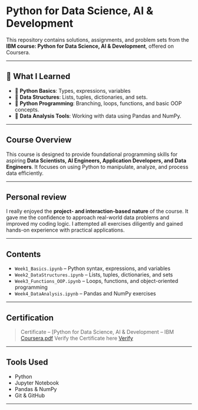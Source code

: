 # Python for Data Science, AI & Development

This repository contains solutions, assignments, and problem sets from the **IBM course: Python for Data Science, AI & Development**, offered on Coursera.

---

## 🌟 What I Learned

- 🔸 **Python Basics**: Types, expressions, variables
- 🔸 **Data Structures**: Lists, tuples, dictionaries, and sets.
- 🔸 **Python Programming**: Branching, loops, functions, and basic OOP concepts.
- 🔸 **Data Analysis Tools**: Working with data using Pandas and NumPy.

---

## Course Overview

This course is designed to provide foundational programming skills for aspiring **Data Scientists, AI Engineers, Application Developers, and Data Engineers**. It focuses on using Python to manipulate, analyze, and process data efficiently.

---

## Personal review

I really enjoyed the **project- and interaction-based nature** of the course. It gave me the confidence to approach real-world data problems and improved my coding logic. I attempted all exercises diligently and gained hands-on experience with practical applications.

---

## Contents

- `Week1_Basics.ipynb` – Python syntax, expressions, and variables  
- `Week2_DataStructures.ipynb` – Lists, tuples, dictionaries, and sets  
- `Week3_Functions_OOP.ipynb` – Loops, functions, and object-oriented programming  
- `Week4_DataAnalysis.ipynb` – Pandas and NumPy exercises

---

##  Certification

>  Certificate – [Python for Data Science, AI & Development – IBM [Coursera.pdf](https://github.com/user-attachments/files/21163685/Coursera.MNCPQYJGSF8D.pdf)
> Verify the Certificate here [Verify](https://www.coursera.org/account/accomplishments/verify/MNCPQYJGSF8D)

---

##  Tools Used

- Python 
- Jupyter Notebook
- Pandas & NumPy
- Git & GitHub

---



